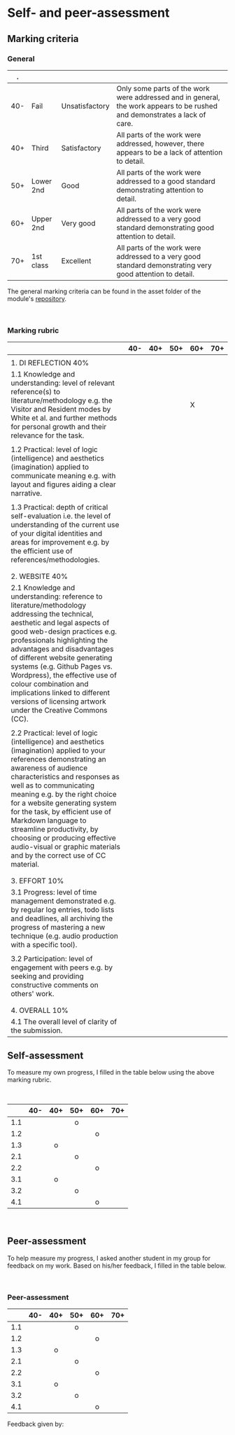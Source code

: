 # Self- and peer-assessment

## Marking criteria

### General
|.    |   |        |                                                                                                                  |
|-----|---------|--------------|------------------------------------------------------------------------------------------------------------------------|
|40-  |Fail     |Unsatisfactory|Only some parts of the work were addressed and in general, the work appears to be rushed and demonstrates a lack of care.|
|40+  |Third    |Satisfactory  | All parts of the work were addressed, however, there appears to be a lack of attention to detail.                      |
|50+  |Lower 2nd|Good          |All parts of the work were addressed to a good standard demonstrating attention to detail.                              |
|60+  |Upper 2nd|Very good     |All parts of the work were addressed to a very good standard demonstrating good attention to detail.                    |
|70+  |1st class|Excellent     |All parts of the work were addressed to a very good standard demonstrating very good attention to detail.               |


The general marking criteria can be found in the asset folder of the module's [repository](https://github.com/krisztian-hofstadter-tedor/CS220-AU-navigating-the-digital-world/tree/main/assets/doc). 

<br>

### Marking rubric

||40-      |40+           |50+                                                                                                                     |60+|70+|
|------|---------|--------------|------------------------------------------------------------------------------------------------------------------------|---|---|
|      |         |              |                                                                                                                        |   |   |
|1. DI REFLECTION 40%|         |              |                                                                                                                        |   |   |
|1.1 Knowledge and understanding: level of relevant reference(s) to literature/methodology e.g. the Visitor and Resident modes by White et al. and further methods for personal growth and their relevance for the task.|         |              |                                                                                                                        | X  |   |
|      |         |              |                                                                                                                        |   |   |
|1.2 Practical: level of logic (intelligence) and aesthetics (imagination) applied to communicate meaning e.g. with layout and figures aiding a clear narrative.|         |              |                                                                                                                        |   |   |
|      |         |              |                                                                                                                        |   |   |
|1.3 Practical: depth of critical self-evaluation i.e. the level of understanding of the current use of your digital identities and areas for improvement e.g. by the efficient use of references/methodologies.|         |              |                                                                                                                        |   |   |
|      |         |              |                                                                                                                        |   |   |
|      |         |              |                                                                                                                        |   |   |
|2. WEBSITE 40%|         |              |                                                                                                                        |   |   |
|2.1 Knowledge and understanding: reference to literature/methodology addressing the technical, aesthetic and legal aspects of good web-design practices e.g. professionals highlighting the advantages and disadvantages of different website generating systems (e.g. Github Pages vs. Wordpress), the effective use of colour combination and implications linked to different versions of licensing artwork under the Creative Commons (CC).|         |              |                                                                                                                        |   |   |
|      |         |              |                                                                                                                        |   |   |
|2.2 Practical: level of logic (intelligence) and aesthetics (imagination) applied to your references demonstrating an awareness of audience characteristics and responses as well as to communicating meaning e.g. by the right choice for a website generating system for the task, by efficient use of Markdown language to streamline productivity, by choosing or producing effective audio-visual or graphic materials and by the correct use of CC material.|         |              |                                                                                                                        |   |   |
|      |         |              |                                                                                                                        |   |   |
|      |         |              |                                                                                                                        |   |   |
|3. EFFORT 10%|         |              |                                                                                                                        |   |   |
|3.1 Progress: level of time management demonstrated e.g. by regular log entries, todo lists and deadlines, all archiving the progress of mastering a new technique (e.g. audio production with a specific tool).|         |              |                                                                                                                        |   |   |
|      |         |              |                                                                                                                        |   |   |
|3.2 Participation: level of engagement with peers e.g. by seeking and providing constructive comments on others' work.|         |              |                                                                                                                        |   |   |
|      |         |              |                                                                                                                        |   |   |
|      |         |              |                                                                                                                        |   |   |
|4. OVERALL 10%|         |              |                                                                                                                        |   |   |
|4.1 The overall level of clarity of the submission. |         |              |                                                                                                                        |   |   |



## Self-assessment
To measure my own progress, I filled in the table below using the above marking rubric. 

<br>

|   | 40- | 40+ | 50+ | 60+ | 70+ | 
|---|:-----:|:-----:|:-----:|:-----:|:-----:|
| 1.1 |     |     |  o  |     |     |
| 1.2 |     |     |     |  o  |     |
| 1.3 |     |  o  |     |     |     |
| 2.1 |     |     |  o  |     |     |
| 2.2 |     |     |     |  o  |     |
| 3.1 |     |  o  |     |     |     |
| 3.2 |     |     |  o  |     |     |
| 4.1 |     |     |     |  o  |     |


<br>

## Peer-assessment
To help measure my progress, I asked another student in my group for feedback on my work. Based on his/her feedback, I filled in the table below. 

<br>

### Peer-assessment

|   | 40- | 40+ | 50+ | 60+ | 70+ | 
|---|:-----:|:-----:|:-----:|:-----:|:-----:|
| 1.1 |     |     |  o  |     |     |
| 1.2 |     |     |     |  o  |     |
| 1.3 |     |  o  |     |     |     |
| 2.1 |     |     |  o  |     |     |
| 2.2 |     |     |     |  o  |     |
| 3.1 |     |  o  |     |     |     |
| 3.2 |     |     |  o  |     |     |
| 4.1 |     |     |     |  o  |     |

Feedback given by: <!-- add student nb -->


<br>
